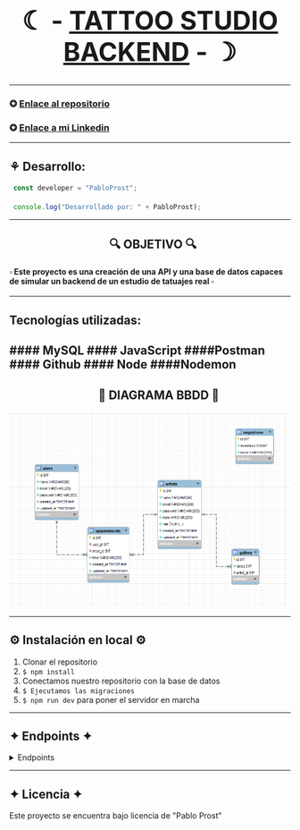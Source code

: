 <link rel="stylesheet" href="https://cdnjs.cloudflare.com/ajax/libs/font-awesome/6.0.0/css/all.min.css" integrity="sha384-HDE/ZqzmAfL3J4PcZZ7rWn04jzFgxr1ZzH/R1UB/4aZIqyVlHqphWu26NT4IqRYYH" crossorigin="anonymous">

<h1 style="text-align: center; font-size: 46px; font-weight: bold;">
    ☾ - 
    <span style="text-decoration: underline;">TATTOO STUDIO BACKEND</span>
    - ☽
</h1>


---
### ✪ [Enlace al repositorio](https://github.com/PabloProst/Tattoo-Studio-backend)
### ✪ [Enlace a mi Linkedin](https://www.linkedin.com/in/pablo-ezequiel-prost-926ab6297/)

---

## ⚘ Desarrollo:

``` js
 const developer = "PabloProst";

 console.log("Desarrollado por: " + PabloProst);
```  
---

## &nbsp;&nbsp;&nbsp;&nbsp;&nbsp;&nbsp;&nbsp;&nbsp;&nbsp;&nbsp;&nbsp;&nbsp;&nbsp;&nbsp;&nbsp;&nbsp;&nbsp;&nbsp;&nbsp;&nbsp;&nbsp;&nbsp;&nbsp;&nbsp;&nbsp;&nbsp;&nbsp;&nbsp;&nbsp;&nbsp;&nbsp;&nbsp;&nbsp;&nbsp;&nbsp;&nbsp;:mag: OBJETIVO :mag:

#### ▫︎ Este proyecto es una creación de una API y una base de datos capaces de simular un backend de un estudio de tatuajes real ▫︎

---

## Tecnologías utilizadas:


####<i class="fas fa-database"></i> MySQL
####<i class="fab fa-js"></i> JavaScript
####<i class="fa-solid fa-signs-post"></i>Postman
####<i class="fa-brands fa-github"></i> Github
####<i class="fa-brands fa-node-js"></i> Node
####<i class="fa-solid fa-gear"></i>Nodemon
---
## &nbsp;&nbsp;&nbsp;&nbsp;&nbsp;&nbsp;&nbsp;&nbsp;&nbsp;&nbsp;&nbsp;&nbsp;&nbsp;&nbsp;&nbsp;&nbsp;&nbsp;&nbsp;&nbsp;&nbsp;&nbsp;&nbsp;&nbsp;&nbsp;&nbsp;&nbsp;&nbsp;&nbsp;&nbsp;&nbsp;&nbsp;&nbsp;:rocket: DIAGRAMA BBDD :rocket:


<img src = "./src/img/bbdd.png" width = "900px">

---

## :gear: Instalación en local :gear:
1. Clonar el repositorio
2. ` $ npm install `
3. Conectamos nuestro repositorio con la base de datos 
4. ``` $ Ejecutamos las migraciones ``` 
5. ``` $ npm run dev ```  para poner el servidor en marcha

----
## ✦ Endpoints ✦

<details>
<summary>Endpoints</summary>

- **REGISTER**

    ```
    POST http://localhost:3430/register

    {
        "name": "pedro",
        "email": "pedro@pedro.com",
        "password": "1234A!"
    }
    ```

- **LOGIN**

    ```
    POST http://localhost:3430/login

    {
        "email": "pedro@pedro.com",
        "password": "1234A!"
    }
    ```

- **PROFILE**

    ```
    POST http://localhost:3430/profile

    TOKEN +

    {
        "email": "pedro@pedro.com",
        "password": "GeeksHubs1!"
    }
    ```

- **UPDATE USER**

    ```
    POST http://localhost:3430/update

    TOKEN +

    {
        "email": "hola@pedro.com",
        "password": "1111A!"
    }
    ```

- **GET GALLERY**

    ```
    POST http://localhost:3430/gallery
    ```

- **ARTIST REGISTER (ADMIN)**

    ```
    POST http://localhost3430/admin/register
    ```

- **ARTIST LOGIN**

    ```
    POST http://localhost3430/admin/login
    ```

- **GET ALL USERS (ADMIN)**

    ```
    POST http://localhost:3430/admin/users
    ```

- **DELETE USER (ADMIN)**

    ```
    POST http://localhost:3430/admin/delete

    {
        "id": "1"
    }
    ```

- **NEW APPOINTMENT**

    ```
    POST http://localhost:3430/appointment/new

    {
        "user": 1,
        "artist": 1,
        "time": "2023-12-20T15:30:00.000Z"
    }
    ```

- **GET USER APPOINTMENTS**

    ```
    GET http://localhost:3430/myappointments

    {
        "id": "11"
    }
    ```

- **GET ARTIST APPOINTMENTS**

    ```
    GET http://localhost:3430/admin/myappointments

    {
        "id": "2"
    }
    ```

</details>


---
## ✦ Licencia ✦
Este proyecto se encuentra bajo licencia de "Pablo Prost"